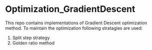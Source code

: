 # Optimization_GradientDescent

This repo contains implementations of Gradient Descent optimization method.
To maintain the optimization following stratagies are used:
1) Split step strategy
2) Golden ratio method
